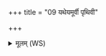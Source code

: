 +++
title = "09 यथेयमूर्वी पृथिवी"

+++
<details><summary>मूलम् (WS)</summary>

यथेयमूर्वी पृथिवी दाधार पर्वताङ् अपः ।  
एवा ते ध्रियतां गर्भो अनु सूतुं सवितवे ॥ ९ ॥
</details>